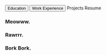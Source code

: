 <body>
  <link rel="stylesheet" href="styles.css">
  <div class="tab">
    <button class="tablinks" onclick="clickHandle(event, 'Education')">Education</button>
    <button class="tablinks" onclick="clickHandle(event, 'Work Experience')">Work Experience</button>
    <link class = "tablinks" href = 'ml_scene.md'>Projects</link>
    <link class = "tablinks" href = 'Resume.pdf'>Resume</link>
  </div>

  <div id="Resume" class="tabcontent">
    <h3>Meowww.</h3>
  </div>

  <div id="Projects" class="tabcontent">
    <h3>Rawrrr.</h3>
  </div>

  <div id="Dog" class="tabcontent">
    <h3>Bork Bork.</h3>
</div>

<script>
function clickHandle(evt, animalName) {
  let i, tabcontent, tablinks;

  // This is to clear the previous clicked content.
  tabcontent = document.getElementsByClassName("tabcontent");
  for (i = 0; i < tabcontent.length; i++) {
    tabcontent[i].style.display = "none";
  }

  // Set the tab to be "active".
  tablinks = document.getElementsByClassName("tablinks");
  for (i = 0; i < tablinks.length; i++) {
    tablinks[i].className = tablinks[i].className.replace(" active", "");
  }

  // Display the clicked tab and set it to active.
  document.getElementById(animalName).style.display = "block";
  evt.currentTarget.className += " active";
}
</script>
</body>
